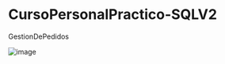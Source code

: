 # CursoPersonalPractico-SQLV2
GestionDePedidos

![image](https://user-images.githubusercontent.com/97255802/236876293-5de055d9-ddcf-4d28-9346-4dd780bd3d0f.png)
